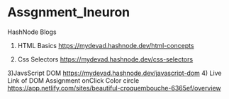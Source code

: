 
# Assgnment_Ineuron
HashNode Blogs
1) HTML Basics
https://mydevad.hashnode.dev/html-concepts

2) Css Selectors
https://mydevad.hashnode.dev/css-selectors

3)JavsScript DOM
  https://mydevad.hashnode.dev/javascript-dom
4) Live Link of DOM Assignment onClick Color circle
https://app.netlify.com/sites/beautiful-croquembouche-6365ef/overview
